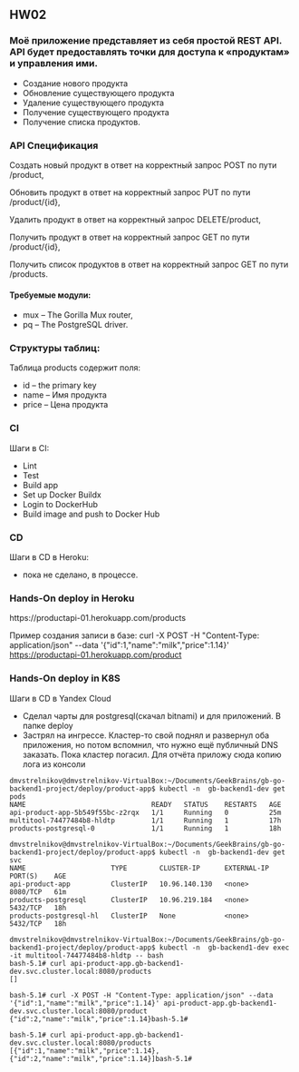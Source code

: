 ## HW02
###  Моё приложение представляет из себя простой REST API. API будет предоставлять точки для доступа к «продуктам» и управления ими.

- Создание нового продукта
- Обновление существующего продукта
- Удаление существующего продукта
- Получение существующего продукта
- Получение списка продуктов.

### API Спецификация

<p> Создать новый продукт в ответ на корректный запрос POST по пути /product,
<p> Обновить продукт в ответ на корректный запрос PUT по пути /product/{id},
<p> Удалить продукт в ответ на корректный запрос DELETE/product,
<p> Получить продукт в ответ на корректный запрос GET по пути /product/{id},
<p> Получить список продуктов в ответ на корректный запрос GET по пути /products.


#### Требуемые модули:
- mux – The Gorilla Mux router,
- pq – The PostgreSQL driver.

### Структуры таблиц:
Таблица products содержит поля:
- id – the primary key
- name – Имя продукта
- price – Цена продукта

### CI
Шаги в CI:
- Lint
- Test
- Build app
- Set up Docker Buildx
- Login to DockerHub
- Build image and push to Docker Hub

### CD
Шаги в CD в Heroku:
- пока не сделано, в процессе.
  
### Hands-On deploy in Heroku
<p>https://productapi-01.herokuapp.com/products</p>

Пример создания записи в базе: 
curl -X POST -H "Content-Type: application/json" --data '{"id":1,"name":"milk","price":1.14}'  https://productapi-01.herokuapp.com/product

### Hands-On deploy in K8S
Шаги в CD в Yandex Cloud
- Сделал чарты для postgresql(скачал bitnami) и для приложений. В папке deploy
- Застрял на ингрессе. Кластер-то свой поднял и развернул оба приложения, но потом вспомнил, что нужно ещё публичный DNS заказать. Пока кластер погасил. Для отчёта приложу сюда копию лога из консоли

```
dmvstrelnikov@dmvstrelnikov-VirtualBox:~/Documents/GeekBrains/gb-go-backend1-project/deploy/product-app$ kubectl -n  gb-backend1-dev get pods 
NAME                               READY   STATUS    RESTARTS   AGE
api-product-app-5b549f55bc-z2rqx   1/1     Running   0          25m
multitool-74477484b8-hldtp         1/1     Running   1          17h
products-postgresql-0              1/1     Running   1          18h

dmvstrelnikov@dmvstrelnikov-VirtualBox:~/Documents/GeekBrains/gb-go-backend1-project/deploy/product-app$ kubectl -n  gb-backend1-dev get svc
NAME                     TYPE        CLUSTER-IP      EXTERNAL-IP   PORT(S)    AGE
api-product-app          ClusterIP   10.96.140.130   <none>        8080/TCP   61m
products-postgresql      ClusterIP   10.96.219.184   <none>        5432/TCP   18h
products-postgresql-hl   ClusterIP   None            <none>        5432/TCP   18h

dmvstrelnikov@dmvstrelnikov-VirtualBox:~/Documents/GeekBrains/gb-go-backend1-project/deploy/product-app$ kubectl -n  gb-backend1-dev exec -it multitool-74477484b8-hldtp -- bash
bash-5.1# curl api-product-app.gb-backend1-dev.svc.cluster.local:8080/products
[]

bash-5.1# curl -X POST -H "Content-Type: application/json" --data '{"id":1,"name":"milk","price":1.14}' api-product-app.gb-backend1-dev.svc.cluster.local:8080/product
{"id":2,"name":"milk","price":1.14}bash-5.1# 

bash-5.1# curl api-product-app.gb-backend1-dev.svc.cluster.local:8080/products
[{"id":1,"name":"milk","price":1.14},{"id":2,"name":"milk","price":1.14}]bash-5.1# 
```